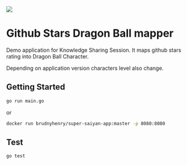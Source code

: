 <img src="https://travis-ci.org/brudnyhenry/super-saiyan-app.svg?branch=master">

# Github Stars Dragon Ball mapper

Demo application for Knowledge Sharing Session. It maps github stars rating into Dragon Ball Character.

Depending on application version characters level also change.


## Getting Started

```bash
go run main.go
```

or

```bash
docker run brudnyhenry/super-saiyan-app:master -p 8080:8080 
```

## Test
```bash
go test
```